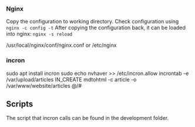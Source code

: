 ### Nginx

Copy the configuration to working directory.
Check configuration using `nginx -c config -t`
After copying the configuration back, it can be loaded into nginx: `nginx -s reload`

/usr/local/nginx/conf/nginx.conf or /etc/nginx

### incron

sudo apt install incron
sudo echo nvhaver >> /etc/incron.allow
incrontab -e
/var/upload/articles IN_CREATE mdtohtml -c article -o /var/www/website/articles $@/$#

##  Scripts

The script that incron calls can be found in the development folder.
